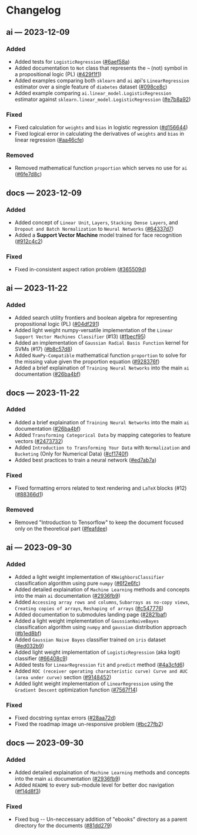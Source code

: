 # Changelog

## ai — 2023-12-09

### Added

- Added tests for `LogisticRegression` ([#6aef58a](https://www.github.com/joshiayush/ai/commit/6aef58a))
- Added documentation to `Not` class that represents the `¬` (not) symbol in a propositional logic (PL) ([#429f1f1](https://www.github.com/joshiayush/ai/commit/429f1f1))
- Added examples comparing both `sklearn` and `ai` api's `LinearRegression` estimator over a single feature of `diabetes` dataset ([#098ce8c](https://www.github.com/joshiayush/ai/commit/098ce8c))
- Added example comparing `ai.linear_model.LogisticRegression` estimator against `sklearn.linear_model.LogisticRegression` ([#e7b8a92](https://www.github.com/joshiayush/ai/commit/e7b8a92))

### Fixed

- Fixed calculation for `weights` and `bias` in logistic regression ([#d156644](https://www.github.com/joshiayush/ai/commit/d156644))
- Fixed logical error in calculating the derivatives of `weights` and `bias` in linear regression ([#aa46cfe](https://www.github.com/joshiayush/ai/commit/aa46cfe))

### Removed

- Removed mathematical function `proportion` which serves no use for `ai` ([#6fe7d8c](https://www.github.com/joshiayush/ai/commit/6fe7d8c))

## docs — 2023-12-09

### Added

- Added concept of `Linear Unit`, `Layers`, `Stacking Dense Layers`, and `Dropout and Batch Normalization` to `Neural Networks` ([#64337d7](https://www.github.com/joshiayush/ai/commit/64337d7))
- Added a __Support Vector Machine__ model trained for face recognition ([#912c4c2](https://www.github.com/joshiayush/ai/commit/912c4c2))

### Fixed

- Fixed in-consistent aspect ration problem ([#365509d](https://www.github.com/joshiayush/ai/commit/365509d))


## ai — 2023-11-22

### Added

- Added search utility frontiers and boolean algebra for representing propositional logic (PL) ([#04df291](https://www.github.com/joshiayush/ai/commit/04df291))
- Added light weight numpy-versatile implementation of the `Linear Support Vector Machines Classifier` (#13) ([#fbecf95](https://www.github.com/joshiayush/ai/commit/fbecf95))
- Added an implementation of `Gaussian Radial Basis Function` kernel for SVMs (#17) ([#b8c57d8](https://www.github.com/joshiayush/ai/commit/b8c57d8))
- Added `NumPy-Compatible` mathematical function `proportion` to solve for the missing value given the proportion equation ([#928376f](https://www.github.com/joshiayush/ai/commit/928376f))
- Added a brief explaination of `Training Neural Networks` into the main `ai` documentation ([#26ba4bf](https://www.github.com/joshiayush/ai/commit/26ba4bf))

## docs — 2023-11-22

### Added

- Added a brief explaination of `Training Neural Networks` into the main `ai` documentation ([#26ba4bf](https://www.github.com/joshiayush/ai/commit/26ba4bf))
- Added `Transforming Categorical Data` by mapping categories to feature vectors ([#2473732](https://www.github.com/joshiayush/ai/commit/2473732))
- Added `Introduction to Transforming Your Data` with `Normalization` and `Bucketing` (Only for Numerical Data) ([#cf1740f](https://www.github.com/joshiayush/ai/commit/cf1740f))
- Added best practices to train a neural network ([#ed7ab7a](https://www.github.com/joshiayush/ai/commit/ed7ab7a))

### Fixed

- Fixed formatting errors related to text rendering and `LaTeX` blocks (#12) ([#88366d1](https://www.github.com/joshiayush/ai/commit/88366d1))

### Removed

- Removed "Introduction to Tensorflow" to keep the document focused only on the theoretical part ([#feafdee](https://www.github.com/joshiayush/ai/commit/feafdee))


## ai — 2023-09-30

### Added

- Added a light weight implementation of `KNeighborsClassifier` classification algorithm using pure `numpy` ([#6f2e6fc](https://www.github.com/joshiayush/ai/commit/6f2e6fc))
- Added detailed explaination of `Machine Learning` methods and concepts into the main `ai` documentation ([#2936fb9](https://www.github.com/joshiayush/ai/commit/2936fb9))
- Added `Accessing array rows and columns`, `Subarrays as no-copy views`, `Creating copies of arrays`, `Reshaping of arrays` ([#c547776](https://www.github.com/joshiayush/ai/commit/c547776))
- Added documentation to submodules landing page ([#2821baf](https://www.github.com/joshiayush/ai/commit/2821baf))
- Added a light weight implementation of `GaussianNaiveBayes` classification algorithm using `numpy` and `gaussian` distribution approach ([#b1ed8bf](https://www.github.com/joshiayush/ai/commit/b1ed8bf))
- Added `Gaussian Naive Bayes` classifier trained on `iris` dataset ([#ed032b9](https://www.github.com/joshiayush/ai/commit/ed032b9))
- Added light weight implementation of `LogisticRegression` (aka logit) classifier ([#66408c9](https://www.github.com/joshiayush/ai/commit/66408c9))
- Added tests for `LinearRegression` `fit` and `predict` method ([#4a3cfd6](https://www.github.com/joshiayush/ai/commit/4a3cfd6))
- Added `ROC (receiver operating characteristic curve) Curve and AUC (area under curve)` section ([#9148452](https://www.github.com/joshiayush/ai/commit/9148452))
- Added light weight implementation of `LinearRegression` using the `Gradient Descent` optimization function ([#7567f14](https://www.github.com/joshiayush/ai/commit/7567f14))


### Fixed

- Fixed docstring syntax errors ([#28aa72d](https://www.github.com/joshiayush/ai/commit/28aa72d))
- Fixed the roadmap image un-responsive problem ([#bc27fb2](https://www.github.com/joshiayush/ai/commit/bc27fb2))


## docs — 2023-09-30

### Added

- Added detailed explaination of `Machine Learning` methods and concepts into the main `ai` documentation ([#2936fb9](https://www.github.com/joshiayush/ai/commit/2936fb9))
- Added `README` to every sub-module level for better doc navigation ([#f14d8f3](https://www.github.com/joshiayush/ai/commit/f14d8f3))


### Fixed

- Fixed bug -- Un-neccessary addition of "ebooks" directory as a parent directory for the documents ([#81dd279](https://www.github.com/joshiayush/ai/commit/81dd279))